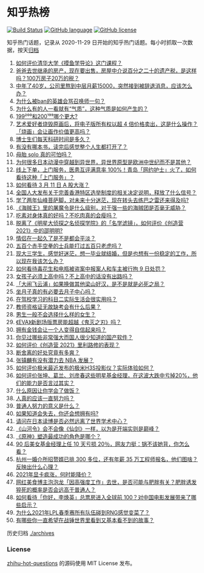 # 知乎热榜
[![Build Status](https://github.com/ToWeLong/zhihu-hot-questions/workflows/CI/badge.svg)](https://github.com/ToWeLong/zhihu-hot-questions/actions)
[![GitHub language](https://img.shields.io/badge/language-golang-orange.svg)](https://golang.org/)
[![GitHub license](https://img.shields.io/github/license/ToWeLong/zhihu-hot-questions)](https://github.com/ToWeLong/zhihu-hot-questions/blob/main/LICENSE)

知乎热门话题，记录从 2020-11-29 日开始的知乎热门话题。每小时抓取一次数据，按天[归档](./archives)

<!-- BEGIN -->

1. [如何评价清华大学《摸鱼学导论》这门课程？](https://www.zhihu.com/question/448630016)
1. [爸爸去世继承的房产，现在要出售，房屋中介说百分之二十的遗产税，是这样吗？100万房子20万的税？](https://www.zhihu.com/question/348287427)
1. [中年了40岁，公司里熬到中层月薪15000，突然接到被辞退消息，应该怎么办？](https://www.zhihu.com/question/440996574)
1. [为什么被ban的英雄会骂召唤师一句？](https://www.zhihu.com/question/435413809)
1. [为什么有的人一看就有“气质”，这种气质是如何产生的？](https://www.zhihu.com/question/439868962)
1. [199²⁰⁰和200¹⁹⁹哪个更大?](https://www.zhihu.com/question/380167560)
1. [艺术爱好者烧毁原画后，将电子版所有权以超 4 倍价格卖出，这是什么操作？「烧画」会让画作价值更高吗？](https://www.zhihu.com/question/448715601)
1. [博士生们每天科研时间是多久？](https://www.zhihu.com/question/27154943)
1. [有没有哪本书，读完后感觉整个人生都打开了？](https://www.zhihu.com/question/419528920)
1. [母胎 solo 真的可怕吗？](https://www.zhihu.com/question/440053207)
1. [为何很多日本动漫中穿越到异世界，异世界原型是欧洲中世纪而不是其他？](https://www.zhihu.com/question/274667903)
1. [线上下单，上门服务，医患互评满意率 100%！青岛「网约护士」火了，如何看待这种「上门服务」？](https://www.zhihu.com/question/448726306)
1. [如何看待 3 月 11 日 A 股大涨？](https://www.zhihu.com/question/448737124)
1. [全国人大发布关于完善香港特区选举制度的相关决定说明，释放了什么信号？](https://www.zhihu.com/question/447720983)
1. [学了两年仙峰菩萨脚，对未来十分迷茫，现在转头去练巴之雷还来得及吗?](https://www.zhihu.com/question/448364536)
1. [《海贼王》里的屠魔令是什么级别，对于强一些的海贼团是否毫无威胁？](https://www.zhihu.com/question/308035500)
1. [吃素对身体真的好吗？不吃肉真的会瘦吗？](https://www.zhihu.com/question/425560491)
1. [脱离了《明星大侦探之名侦探学院》的「名学滤镜」，如何评价《创造营 2021》中的邵明明?](https://www.zhihu.com/question/448295981)
1. [情侣在一起久了是不是都会平淡？](https://www.zhihu.com/question/446196157)
1. [五百个赤手空拳的士兵能打过五百只老虎吗？](https://www.zhihu.com/question/391725102)
1. [现大三学生，感觉好迷茫，想一毕业就结婚，但是也想有一份稳定的工作，所以现在我该怎么办？](https://www.zhihu.com/question/448509738)
1. [如何看待毒花生和电瓶被盗案中报案人和车主被行拘 9 日处罚？](https://www.zhihu.com/question/448756111)
1. [女孩子必须上高中吗？不上高中的话没有出路吗？](https://www.zhihu.com/question/441417513)
1. [「大闹飞云浦」如果换做其他梁山好汉，是不是就是必死之局？](https://www.zhihu.com/question/344260618)
1. [坐月子真的有必要去月子中心吗？](https://www.zhihu.com/question/435994110)
1. [在驾校学习的科目二实际生活会很实用吗？](https://www.zhihu.com/question/295631252)
1. [教师资格证无故缺考会有什么后果？](https://www.zhihu.com/question/300500471)
1. [男生一般不会选择什么样的女生？](https://www.zhihu.com/question/435057725)
1. [《EVA》新剧场版票房能超越《鬼灭之刃》吗？](https://www.zhihu.com/question/447359555)
1. [拥有金钱会让一个人变得自信起来吗？](https://www.zhihu.com/question/444854859)
1. [你见过哪些非常强大而国人很少知道的国产软件？](https://www.zhihu.com/question/64554518)
1. [如何评价《创造营 2021》里利路修的表现？](https://www.zhihu.com/question/446164587)
1. [断舍离的好处究竟有多爽？](https://www.zhihu.com/question/446430795)
1. [张镇麟有没有潜力去 NBA 发展？](https://www.zhihu.com/question/448404517)
1. [如何评价极米最近发布的极米H3S投影仪？实际体验如何？](https://www.zhihu.com/question/448436304)
1. [如何评价张坤、葛兰、刘彦春这些明星基金经理，在这波大跌中亏掉20%，他们的能力是否言过其实？](https://www.zhihu.com/question/448502554)
1. [什么原因让你学会了做饭？](https://www.zhihu.com/question/448369643)
1. [人真的应该一直努力吗？](https://www.zhihu.com/question/446944540)
1. [普通人努力的意义是什么？](https://www.zhihu.com/question/448327476)
1. [如果知道会失去，你还会想拥有吗?](https://www.zhihu.com/question/444167368)
1. [请问在日本读博是否必然远离了世界学术中心？](https://www.zhihu.com/question/440354267)
1. [《山河令》会不会像《仙剑》一样，以为是开端实则是巅峰？](https://www.zhihu.com/question/448730780)
1. [《原神》塑造最成功的角色是哪个？](https://www.zhihu.com/question/448400489)
1. [90 后美女基金经理上任 10 天亏损 20％，网友力挺：锅不该她背，你怎么看？](https://www.zhihu.com/question/448721696)
1. [杭州一婚介所招赘婿已排 300 多位，还有年薪 35 万工程师报名，他们图啥？反映出什么心理？](https://www.zhihu.com/question/448749881)
1. [2021年显卡疯涨，何时能降价？](https://www.zhihu.com/question/439229840)
1. [网红美食博主泡泡龙「因高强度工作」去世，是否可能与肥胖有关？肥胖诱发猝死的概率是否会远高于普通人？](https://www.zhihu.com/question/448566072)
1. [如何看待「你好，李焕英」总票房进入全球前 100？对中国电影发展带来了哪些启示？](https://www.zhihu.com/question/448705139)
1. [为什么2021年LPL春季赛所有队伍碰到RNG感觉变菜了？](https://www.zhihu.com/question/448186521)
1. [有哪些你一直希望在战锤世界里看到又基本看不到的故事？](https://www.zhihu.com/question/448247437)

<!-- END -->

历史归档 [./archives](./archives)


### License
[zhihu-hot-questions](https://github.com/towelong/zhihu-hot-questions) 的源码使用 MIT License 发布。
